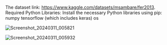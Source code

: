 The dataset link: https://www.kaggle.com/datasets/msambare/fer2013. 
Required Python Libraries: Install the necessary Python libraries using pip:
    numpy
    tensorflow (which includes keras)
    os

![Screenshot_20240311_005821](https://github.com/govindvgd/Emotions/assets/148149766/72be7a01-ab67-47c4-81ec-9009e8571225)

![Screenshot_20240311_005932](https://github.com/govindvgd/Emotions/assets/148149766/1e47c8e3-bbb1-4950-8d46-aef7c30d339d)
